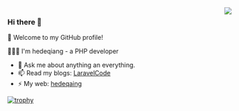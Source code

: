 <a href="https://github.com/hedeqiang">
  <!-- Change the `github-readme-stats.anuraghazra1.vercel.app` to `github-readme-stats.vercel.app`  -->
  <img align="right" src="https://github-readme-stats.vercel.app/api?username=hedeqiang&hide=[%22issues%22]&show_icons=true" />
</a>

### Hi there 👋

🎉 Welcome to my GitHub profile!

👨🏻‍💻 I'm hedeqiang - a PHP developer

- 💬 Ask me about anything an everything.
- 📫 Read my blogs: [LaravelCode](https://laravelcode.cn)
- ⚡ My web: [hedeqaing](https://geekfl.com)

[![trophy](https://github-profile-trophy.vercel.app/?username=hedeqiang&theme=onedark)](https://github.com/ryo-ma/github-profile-trophy)
<!--
**hedeqiang/hedeqiang** is a ✨ _special_ ✨ repository because its `README.md` (this file) appears on your GitHub profile.

Here are some ideas to get you started:

- 🔭 I’m currently working on ...
- 🌱 I’m currently learning ...
- 👯 I’m looking to collaborate on ...
- 🤔 I’m looking for help with ...
- 💬 Ask me about ...
- 📫 How to reach me: ...
- 😄 Pronouns: ...
- ⚡ Fun fact: ...
-->
